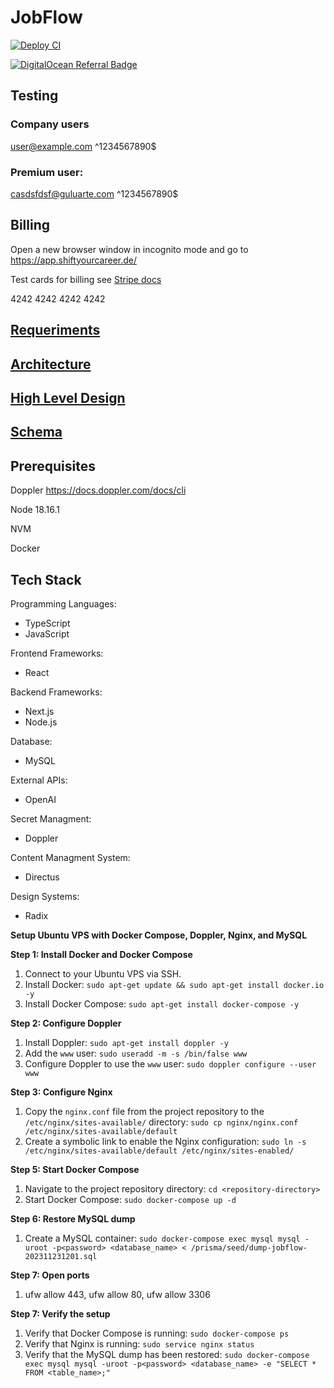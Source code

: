 # JobFlow
[![Deploy CI](https://github.com/guluarte/jobflow/actions/workflows/deploy.js.yml/badge.svg?branch=test)](https://github.com/guluarte/jobflow/actions/workflows/deploy.js.yml)

[![DigitalOcean Referral Badge](https://web-platforms.sfo2.digitaloceanspaces.com/WWW/Badge%203.svg)](https://www.digitalocean.com/?refcode=038b4c02978c&utm_campaign=Referral_Invite&utm_medium=Referral_Program&utm_source=badge)

## Testing 
### Company users
user@example.com ^1234567890$

### Premium user:
casdsfdsf@guluarte.com ^1234567890$

## Billing

Open a new browser window in incognito mode and go to https://app.shiftyourcareer.de/

Test cards for billing see [Stripe docs](https://stripe.com/docs/testing?testing-method=card-numbers#visa )

4242 4242 4242 4242

## [Requeriments](./docs/requeriments.md)

## [Architecture](./docs/architecrure.drawio)

## [High Level Design](./docs/high-level-design.md)

## [Schema](./prisma/schema.prisma)

## Prerequisites

Doppler https://docs.doppler.com/docs/cli

Node 18.16.1

NVM

Docker

## Tech Stack

Programming Languages:
  - TypeScript
  - JavaScript

Frontend Frameworks:
  - React

Backend Frameworks:
  - Next.js
  - Node.js
  
Database:
  - MySQL

External APIs:
  - OpenAI

Secret Managment:
  - Doppler

Content Managment System:
  - Directus

Design Systems:
  - Radix

**Setup Ubuntu VPS with Docker Compose, Doppler, Nginx, and MySQL**

**Step 1: Install Docker and Docker Compose**

1. Connect to your Ubuntu VPS via SSH.
2. Install Docker: `sudo apt-get update && sudo apt-get install docker.io -y`
3. Install Docker Compose: `sudo apt-get install docker-compose -y`

**Step 2: Configure Doppler**

1. Install Doppler: `sudo apt-get install doppler -y`
2. Add the `www` user: `sudo useradd -m -s /bin/false www`
3. Configure Doppler to use the `www` user: `sudo doppler configure --user www`

**Step 3: Configure Nginx**

1. Copy the `nginx.conf` file from the project repository to the `/etc/nginx/sites-available/` directory: `sudo cp nginx/nginx.conf /etc/nginx/sites-available/default`
2. Create a symbolic link to enable the Nginx configuration: `sudo ln -s /etc/nginx/sites-available/default /etc/nginx/sites-enabled/`

**Step 5: Start Docker Compose**

1. Navigate to the project repository directory: `cd <repository-directory>`
2. Start Docker Compose: `sudo docker-compose up -d`

**Step 6: Restore MySQL dump**

1. Create a MySQL container: `sudo docker-compose exec mysql mysql -uroot -p<password> <database_name> < /prisma/seed/dump-jobflow-202311231201.sql`

**Step 7: Open ports**

1. ufw allow 443, ufw allow 80, ufw allow 3306

**Step 7: Verify the setup**

1. Verify that Docker Compose is running: `sudo docker-compose ps`
2. Verify that Nginx is running: `sudo service nginx status`
3. Verify that the MySQL dump has been restored: `sudo docker-compose exec mysql mysql -uroot -p<password> <database_name> -e "SELECT * FROM <table_name>;"`
